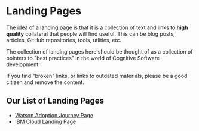 # Landing Pages

The idea of a landing page is that it is a collection of text and links to **high quality** collateral that people will find useful.  This can be blog posts, articles, GitHub repositories, tools, utlities, etc.

The collection of landing pages here should be thought of as a collection of pointers to "best practices" in the world of Cognitive Software development.

If you find "broken" links, or links to outdated materials, please be a good citizen and remove the content.

## Our List of Landing Pages

- [Watson Adoption Journey Page]()
- [IBM Cloud Landing Page]()
